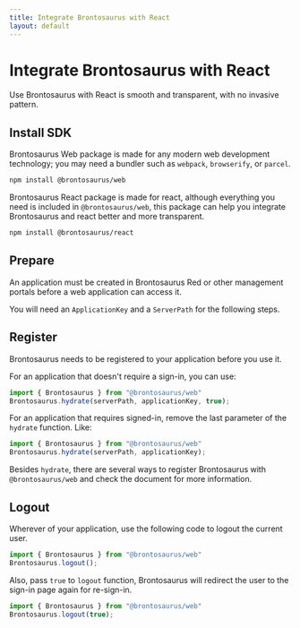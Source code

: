 ```yaml
---
title: Integrate Brontosaurus with React
layout: default
---
```


# Integrate Brontosaurus with React

Use Brontosaurus with React is smooth and transparent, with no invasive pattern.

## Install SDK

Brontosaurus Web package is made for any modern web development technology; you may need a bundler such as `webpack`, `browserify`, or `parcel`.

```sh
npm install @brontosaurus/web
```

Brontosaurus React package is made for react, although everything you need is included in `@brontosaurus/web`, this package can help you integrate Brontosaurus and react better and more transparent.

```sh
npm install @brontosaurus/react
```

## Prepare

An application must be created in Brontosaurus Red or other management portals before a web application can access it.

You will need an `ApplicationKey` and a `ServerPath` for the following steps.

## Register

Brontosaurus needs to be registered to your application before you use it.

For an application that doesn't require a sign-in, you can use:

```ts
import { Brontosaurus } from "@brontosaurus/web"
Brontosaurus.hydrate(serverPath, applicationKey, true);
```

For an application that requires signed-in, remove the last parameter of the `hydrate` function. Like:

```ts
import { Brontosaurus } from "@brontosaurus/web"
Brontosaurus.hydrate(serverPath, applicationKey);
```

Besides `hydrate`, there are several ways to register Brontosaurus with `@brontosaurus/web` and check the document for more information.

## Logout

Wherever of your application, use the following code to logout the current user.

```ts
import { Brontosaurus } from "@brontosaurus/web"
Brontosaurus.logout();
```

Also, pass `true` to `logout` function, Brontosaurus will redirect the user to the sign-in page again for re-sign-in.

```ts
import { Brontosaurus } from "@brontosaurus/web"
Brontosaurus.logout(true);
```
